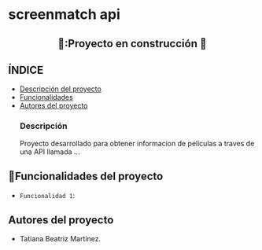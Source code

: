 <h1>screenmatch api</h1>
<h2 align ="center">
🚧:Proyecto en construcción 🚧
</h2>


## ÍNDICE
* [Descripción del proyecto](#descripción-del-proyecto)
* [Funcionalidades](#funcionalidades)
* [Autores del proyecto](#autores-del-proyecto)
  <h3 align ="left"> Descripción </h3>
  Proyecto desarrollado para obtener informacion de peliculas a traves de una API llamada ...

## :hammer:Funcionalidades del proyecto
- ` Funcionalidad 1 `: 


## Autores del proyecto
- Tatiana Beatriz Martinez.
